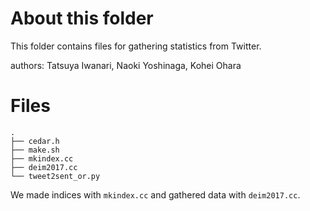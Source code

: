 # About this folder
This folder contains files for gathering statistics from Twitter.

authors: Tatsuya Iwanari, Naoki Yoshinaga, Kohei Ohara


# Files

```
.
├── cedar.h
├── make.sh
├── mkindex.cc
├── deim2017.cc
└── tweet2sent_or.py
```

We made indices with `mkindex.cc` and gathered data with `deim2017.cc`.
